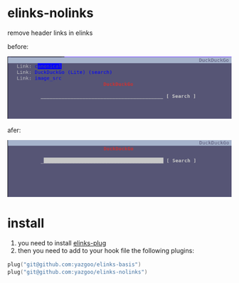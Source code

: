 # elinks-nolinks

remove header links in elinks

before:

![before](before.png)

afer:

![after](after.png)

# install

1. you need to install [elinks-plug](http://github.com/yazgoo/elinks-plug)
1. then you need to add to your hook file the following plugins:

```lua
plug("git@github.com:yazgoo/elinks-basis")
plug("git@github.com:yazgoo/elinks-nolinks")
```

